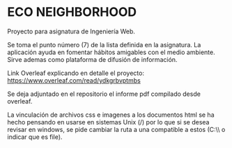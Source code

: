 # ECO NEIGHBORHOOD

Proyecto para asignatura de Ingeniería Web. 

Se toma el punto número (7) de la lista definida en la asignatura. La aplicación ayuda en fomentar hábitos amigables con el medio ambiente. Sirve ademas como plataforma de difusión de información.


Link Overleaf explicando en detalle el proyecto: https://www.overleaf.com/read/ydkgrbvptmbs


Se deja adjuntado en el repositorio el informe pdf compilado desde overleaf.


La vinculación de archivos css e imagenes a los documentos html se ha hecho pensando en usarse en sistemas Unix (/) por lo que si se desea revisar en windows, se pide cambiar la ruta a una compatible a estos (C:\\\ o indicar que es file).
